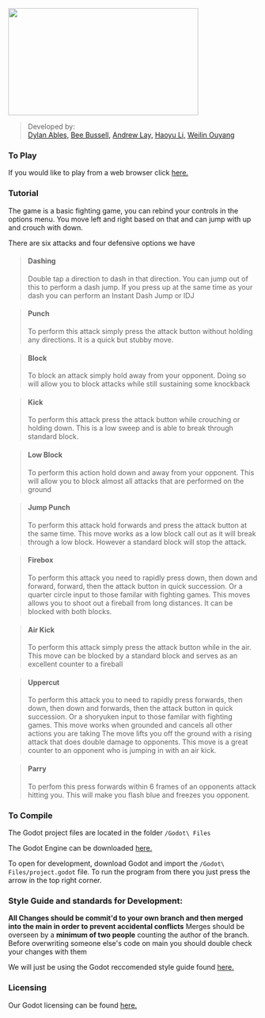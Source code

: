 <img src="https://github.com/utk-cs340-fall22/FireBox/blob/main/FireBoxLogo.png" alt="" width="384" height="216" />

> Developed by: 
<br> [Dylan Ables,](https://github.com/Dables1)
> [Bee Bussell,](https://github.com/BSBussell)
> [Andrew Lay,](https://github.com/alay10)
> [Haoyu Li,](https://github.com/haoyuli102)
> [Weilin Ouyang](https://github.com/wouyang2)

### To Play
If you would like to play from a web browser click [here.](https://bsbussell.github.io/FireBoxHTML/)


### Tutorial
The game is a basic fighting game, you can rebind your controls in the options menu.
You move left and right based on that and can jump with up and crouch with down.



There are six attacks and four defensive options we have

> #### Dashing
> Double tap a direction to dash in that direction. 
> You can jump out of this to perform a dash jump.
> If you press up at the same time as your dash you can perform an Instant Dash Jump or IDJ

> #### Punch
> To perform this attack simply press the attack button without holding any directions.
> It is a quick but stubby move.

> #### Block
> To block an attack simply hold away from your opponent.
> Doing so will allow you to block attacks while still sustaining some knockback

> #### Kick
> To perform this attack press the attack button while crouching or holding down.
> This is a low sweep and is able to break through standard block.

> #### Low Block
> To perform this action hold down and away from your opponent.
> This will allow you to block almost all attacks that are performed on the ground

> #### Jump Punch
> To perform this attack hold forwards and press the attack button at the same time.
> This move works as a low block call out as it will break through a low block.
> However a standard block will stop the attack.

> #### Firebox
> To perform this attack you need to rapidly press down, then down and forward, forward, then the attack button in quick succession.
> Or a quarter circle input to those familar with fighting games.
> This moves allows you to shoot out a fireball from long distances. 
> It can be blocked with both blocks.

> #### Air Kick
> To perform this attack simply press the attack button while in the air.
> This move can be blocked by a standard block and serves as an excellent counter to a fireball

> #### Uppercut
> To perform this attack you to need to rapidly press forwards, then down, then down and forwards, then the attack button in quick succession.
> Or a shoryuken input to those familar with fighting games.
> This move works when grounded and cancels all other actions you are taking 
> The move lifts you off the ground with a rising attack that does double damage to opponents.
> This move is a great counter to an opponent who is jumping in with an air kick.

> #### Parry
> To perfom this press forwards within 6 frames of an opponents attack hitting you.
> This will make you flash blue and freezes you opponent.

### To Compile
The Godot project files are located in the folder `/Godot\ Files`

The Godot Engine can be downloaded [here.](https://godotengine.org/download)

To open for development, download Godot and import the `/Godot\ Files/project.godot` file.
To run the program from there you just press the arrow in the top right corner.

### **Style Guide and standards for Development:**

**All Changes should be commit'd to your own branch and then merged into the main in order to prevent accidental conflicts**
Merges should be overseen by a **minimum of two people** counting the author of the branch.
Before overwriting someone else's code on main you should double check your changes with them


We will just be using the Godot reccomended style guide found [here.](https://docs.godotengine.org/en/stable/tutorials/scripting/gdscript/gdscript_styleguide.html)

### Licensing
Our Godot licensing can be found [here.](https://github.com/utk-cs340-fall22/FireBox/blob/main/License.txt)

